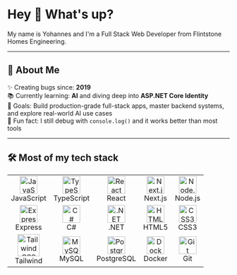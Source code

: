 <h1 align="left">Hey 👋 What's up?</h1>

<p align="left">
  My name is Yohannes and I'm a Full Stack Web Developer from Flintstone Homes Engineering.
</p>

---

<h2 align="left">🧠 About Me</h2>

<p align="left">
  ✨ Creating bugs since: <strong>2019</strong><br>
  📚 Currently learning: <strong>AI</strong> and diving deep into <strong>ASP.NET Core Identity</strong><br>
  🎯 Goals: Build production-grade full-stack apps, master backend systems, and explore real-world AI use cases<br>
  🎲 Fun fact: I still debug with <code>console.log()</code> and it works better than most tools
</p>

---

<h2 align="left">🛠️ Most of my tech stack</h2>

<table>
  <tr>
    <td align="center">
      <img src="https://cdn.jsdelivr.net/gh/devicons/devicon/icons/javascript/javascript-original.svg" width="40" alt="JavaScript" /><br>JavaScript
    </td>
    <td align="center">
      <img src="https://cdn.jsdelivr.net/gh/devicons/devicon/icons/typescript/typescript-original.svg" width="40" alt="TypeScript" /><br>TypeScript
    </td>
    <td align="center">
      <img src="https://cdn.jsdelivr.net/gh/devicons/devicon/icons/react/react-original.svg" width="40" alt="React" /><br>React
    </td>
    <td align="center">
      <img src="https://cdn.jsdelivr.net/gh/devicons/devicon/icons/nextjs/nextjs-original.svg" width="40" alt="Next.js" /><br>Next.js
    </td>
    <td align="center">
      <img src="https://cdn.jsdelivr.net/gh/devicons/devicon/icons/nodejs/nodejs-original.svg" width="40" alt="Node.js" /><br>Node.js
    </td>
  </tr>
  <tr>
    <td align="center">
      <img src="https://cdn.jsdelivr.net/gh/devicons/devicon/icons/express/express-original.svg" width="40" alt="Express" /><br>Express
    </td>
    <td align="center">
      <img src="https://cdn.jsdelivr.net/gh/devicons/devicon/icons/csharp/csharp-original.svg" width="40" alt="C#" /><br>C#
    </td>
    <td align="center">
      <img src="https://cdn.jsdelivr.net/gh/devicons/devicon/icons/dot-net/dot-net-original.svg" width="40" alt=".NET" /><br>.NET
    </td>
    <td align="center">
      <img src="https://cdn.jsdelivr.net/gh/devicons/devicon/icons/html5/html5-original.svg" width="40" alt="HTML5" /><br>HTML5
    </td>
    <td align="center">
      <img src="https://cdn.jsdelivr.net/gh/devicons/devicon/icons/css3/css3-original.svg" width="40" alt="CSS3" /><br>CSS3
    </td>
  </tr>
  <tr>
    <td align="center">
      <img src="https://cdn.jsdelivr.net/gh/devicons/devicon/icons/tailwindcss/tailwindcss-original-wordmark.svg" width="50" alt="Tailwind CSS" /><br>Tailwind
    </td>
    <td align="center">
      <img src="https://cdn.jsdelivr.net/gh/devicons/devicon/icons/mysql/mysql-original.svg" width="40" alt="MySQL" /><br>MySQL
    </td>
    <td align="center">
      <img src="https://cdn.jsdelivr.net/gh/devicons/devicon/icons/postgresql/postgresql-original.svg" width="40" alt="PostgreSQL" /><br>PostgreSQL
    </td>
    <td align="center">
      <img src="https://cdn.jsdelivr.net/gh/devicons/devicon/icons/docker/docker-original.svg" width="40" alt="Docker" /><br>Docker
    </td>
    <td align="center">
      <img src="https://cdn.jsdelivr.net/gh/devicons/devicon/icons/git/git-original.svg" width="40" alt="Git" /><br>Git
    </td>
  </tr>
</table>
